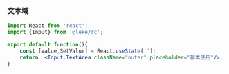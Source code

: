 <!--
 * @Description: 
 * @Author: linchaoting
 * @Date: 2020-11-13 16:16:51
 * @LastEditTime: 2020-12-10 15:05:36
-->
### 文本域
```jsx
import React from 'react';
import {Input} from '@leke/rc';

export default function(){
    const [value,SetValue] = React.useState('');
    return  <Input.TextArea className="outer" placeholder="基本使用"/>;
}
```